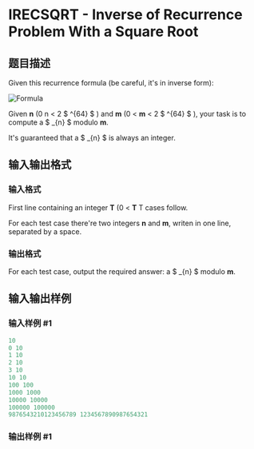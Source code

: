 # IRECSQRT - Inverse of Recurrence Problem With a Square Root

## 题目描述

Given this recurrence formula (be careful, it's in inverse form):

![Formula](http://1.bp.blogspot.com/-QRASNGh6REo/UUJ9ZoWd6iI/AAAAAAAAARo/e3IJR40uKWI/s1600/rec+formula.png "Formula")

Given **n** (0 n < 2 $ ^{64} $ ) and **m** (0 < **m** < 2 $ ^{64} $ ), your task is to compute a $ _{n} $ modulo **m**.

It's guaranteed that a $ _{n} $ is always an integer.

## 输入输出格式

### 输入格式

First line containing an integer **T** (0 < **T** T cases follow.

For each test case there're two integers **n** and **m**, writen in one line, separated by a space.

### 输出格式

For each test case, output the required answer: a $ _{n} $ modulo **m**.

## 输入输出样例

### 输入样例 #1

```cpp
10
0 10
1 10
2 10
3 10
10 10
100 100
1000 1000
10000 10000
100000 100000
9876543210123456789 1234567890987654321
```


### 输出样例 #1

```cpp

```
